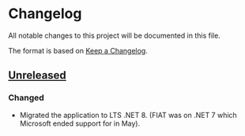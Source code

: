# Changelog

All notable changes to this project will be documented in this file.

The format is based on [Keep a Changelog](https://keepachangelog.com/en/1.0.0/).

## [Unreleased][unreleased]

### Changed

- Migrated the application to LTS .NET 8. (FIAT was on .NET 7 which Microsoft ended support for in May).

[unreleased]: https://github.com/DFE-Digital/find-information-about-academies-and-trusts/compare/release-1...HEAD
